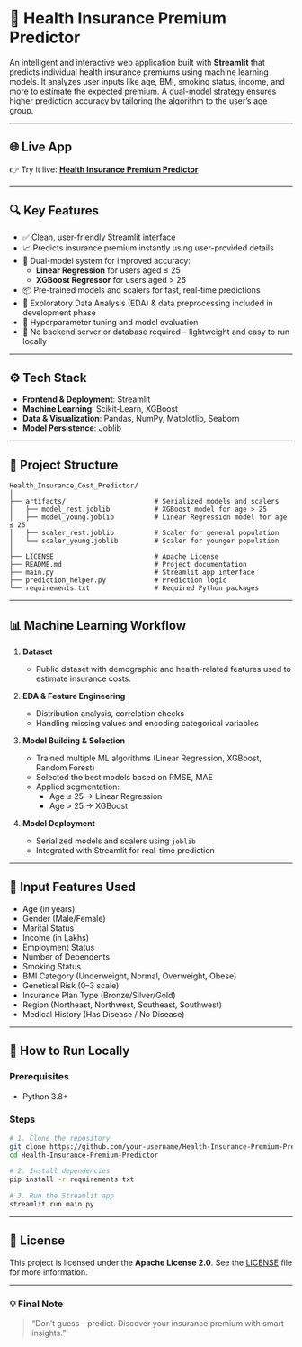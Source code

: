 # 🏥 Health Insurance Premium Predictor

An intelligent and interactive web application built with **Streamlit** that predicts individual health insurance premiums using machine learning models. It analyzes user inputs like age, BMI, smoking status, income, and more to estimate the expected premium. A dual-model strategy ensures higher prediction accuracy by tailoring the algorithm to the user’s age group.

---

## 🌐 Live App  
👉 Try it live: [**Health Insurance Premium Predictor**](https://healthcare-insurance-prediction.streamlit.app/)

---

## 🔍 Key Features

- ✅ Clean, user-friendly Streamlit interface  
- 📈 Predicts insurance premium instantly using user-provided details  
- 🧠 Dual-model system for improved accuracy:  
  - **Linear Regression** for users aged ≤ 25  
  - **XGBoost Regressor** for users aged > 25  
- 📦 Pre-trained models and scalers for fast, real-time predictions  
- 🔎 Exploratory Data Analysis (EDA) & data preprocessing included in development phase  
- 🧪 Hyperparameter tuning and model evaluation  
- 🧩 No backend server or database required – lightweight and easy to run locally

---

## ⚙️ Tech Stack

- **Frontend & Deployment**: Streamlit  
- **Machine Learning**: Scikit-Learn, XGBoost  
- **Data & Visualization**: Pandas, NumPy, Matplotlib, Seaborn  
- **Model Persistence**: Joblib

---

## 📂 Project Structure

```
Health_Insurance_Cost_Predictor/
│
├── artifacts/                      # Serialized models and scalers
│   ├── model_rest.joblib           # XGBoost model for age > 25
│   ├── model_young.joblib          # Linear Regression model for age ≤ 25
│   ├── scaler_rest.joblib          # Scaler for general population
│   └── scaler_young.joblib         # Scaler for younger population
│
├── LICENSE                         # Apache License
├── README.md                       # Project documentation
├── main.py                         # Streamlit app interface
├── prediction_helper.py            # Prediction logic
└── requirements.txt                # Required Python packages
```

---

## 📊 Machine Learning Workflow

1. **Dataset**  
   - Public dataset with demographic and health-related features used to estimate insurance costs.

2. **EDA & Feature Engineering**  
   - Distribution analysis, correlation checks  
   - Handling missing values and encoding categorical variables

3. **Model Building & Selection**  
   - Trained multiple ML algorithms (Linear Regression, XGBoost, Random Forest)  
   - Selected the best models based on RMSE, MAE  
   - Applied segmentation:
     - Age ≤ 25 → Linear Regression
     - Age > 25 → XGBoost

4. **Model Deployment**  
   - Serialized models and scalers using `joblib`  
   - Integrated with Streamlit for real-time prediction

---

## 🧠 Input Features Used

- Age (in years)  
- Gender (Male/Female)  
- Marital Status  
- Income (in Lakhs)  
- Employment Status  
- Number of Dependents  
- Smoking Status  
- BMI Category (Underweight, Normal, Overweight, Obese)  
- Genetical Risk (0–3 scale)  
- Insurance Plan Type (Bronze/Silver/Gold)  
- Region (Northeast, Northwest, Southeast, Southwest)  
- Medical History (Has Disease / No Disease)

---

## 🚀 How to Run Locally

### Prerequisites  
- Python 3.8+

### Steps

```bash
# 1. Clone the repository
git clone https://github.com/your-username/Health-Insurance-Premium-Predictor.git
cd Health-Insurance-Premium-Predictor

# 2. Install dependencies
pip install -r requirements.txt

# 3. Run the Streamlit app
streamlit run main.py
```

---

## 📄 License

This project is licensed under the **Apache License 2.0**. See the [LICENSE](./LICENSE) file for more information.

---

### 💡 Final Note

> “Don’t guess—predict. Discover your insurance premium with smart insights.”
